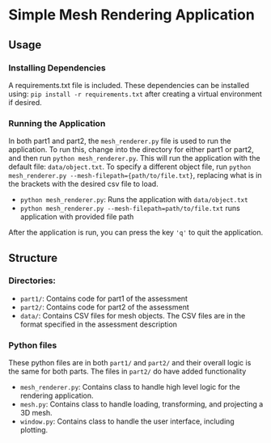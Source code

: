 # Simple Mesh Rendering Application

## Usage
### Installing Dependencies
A requirements.txt file is included. These dependencies can be installed using: `pip install -r requirements.txt` after
creating a virtual environment if desired.

### Running the Application
In both part1 and part2, the `mesh_renderer.py` file is used to run the application. To run this, change into the 
directory for either part1 or part2, and then run `python mesh_renderer.py`. This will run the 
application with the default file: `data/object.txt`. To specify a different object file,
run `python mesh_renderer.py --mesh-filepath={path/to/file.txt}`, replacing what is in the brackets with the desired
csv file to load.

- `python mesh_renderer.py`: Runs the application with `data/object.txt`
- `python mesh_renderer.py --mesh-filepath=path/to/file.txt` runs application with provided file path

After the application is run, you can press the key `'q'` to quit the application.

## Structure
### Directories:
- `part1/`: Contains code for part1 of the assessment
- `part2/`: Contains code for part2 of the assessment
- `data/`: Contains CSV files for mesh objects. The CSV files are in the format specified in the assessment description

### Python files 
These python files are in both `part1/` and `part2/` and their overall logic is the same for both parts. The files 
in `part2/` do have added functionality
- `mesh_renderer.py`: Contains class to handle high level logic for the rendering application.
- `mesh.py`: Contains class to handle loading, transforming, and projecting a 3D mesh.
- `window.py`: Contains class to handle the user interface, including plotting.


